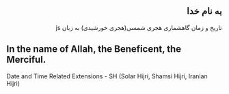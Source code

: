 <div dir=rtl>
  
## به نام خدا

تاریخ و زمان گاهشماری هجری شمسی(هجری خورشیدی) به زبان js
</div>

## In the name of Allah, the Beneficent, the Merciful.

Date and Time Related Extensions - SH (Solar Hijri, Shamsi Hijri, Iranian Hijri)



